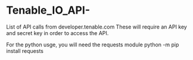 # Tenable_IO_API-
List of API calls from developer.tenable.com
These will require an API key and secret key in order to access the API. 


For the python usge, you will need the requests module 
python -m pip install requests
